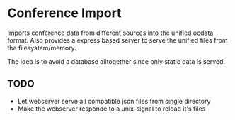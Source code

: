 # Conference Import

Imports conference data from different sources into the unified [ocdata](/ocdata) format. Also provides a express based server to serve the unified files from the filesystem/memory. 

The idea is to avoid a database alltogether since only static data is served. 

## TODO

- Let webserver serve all compatible json files from single directory
- Make the webserver responde to a unix-signal to reload it's files
